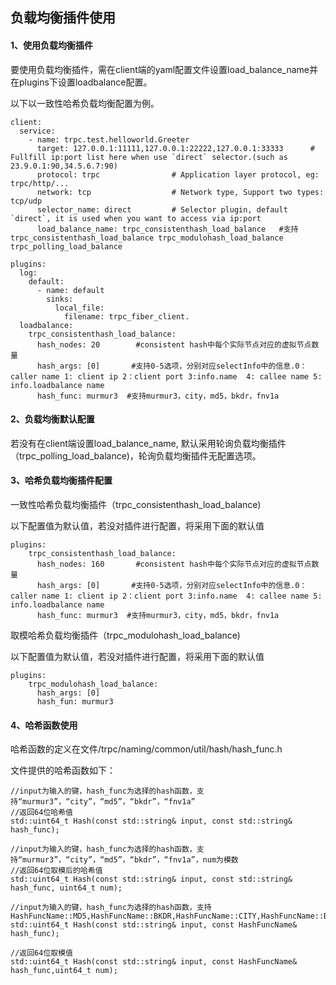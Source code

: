 ## 负载均衡插件使用

#### 1、使用负载均衡插件

要使用负载均衡插件，需在client端的yaml配置文件设置load_balance_name并在plugins下设置loadbalance配置。

以下以一致性哈希负载均衡配置为例。

```
client:
  service:
    - name: trpc.test.helloworld.Greeter
      target: 127.0.0.1:11111,127.0.0.1:22222,127.0.0.1:33333      # Fullfill ip:port list here when use `direct` selector.(such as 23.9.0.1:90,34.5.6.7:90)
      protocol: trpc                # Application layer protocol, eg: trpc/http/...
      network: tcp                  # Network type, Support two types: tcp/udp
      selector_name: direct         # Selector plugin, default `direct`, it is used when you want to access via ip:port
      load_balance_name: trpc_consistenthash_load_balance   #支持trpc_consistenthash_load_balance trpc_modulohash_load_balance trpc_polling_load_balance

plugins:
  log:
    default:
      - name: default
        sinks:
          local_file:
            filename: trpc_fiber_client.
  loadbalance:
    trpc_consistenthash_load_balance:
      hash_nodes: 20		#consistent hash中每个实际节点对应的虚拟节点数量
      hash_args: [0]       #支持0-5选项，分别对应selectInfo中的信息.0：caller name 1: client ip 2：client port 3:info.name  4: callee name 5: info.loadbalance name
      hash_func: murmur3  #支持murmur3，city，md5，bkdr，fnv1a
```

#### 2、负载均衡默认配置

若没有在client端设置load_balance_name, 默认采用轮询负载均衡插件（trpc_polling_load_balance)，轮询负载均衡插件无配置选项。

#### 3、哈希负载均衡插件配置

一致性哈希负载均衡插件（trpc_consistenthash_load_balance)

以下配置值为默认值，若没对插件进行配置，将采用下面的默认值

```
plugins:
	trpc_consistenthash_load_balance:
      hash_nodes: 160		#consistent hash中每个实际节点对应的虚拟节点数量
      hash_args: [0]       #支持0-5选项，分别对应selectInfo中的信息.0：caller name 1: client ip 2：client port 3:info.name  4: callee name 5: info.loadbalance name
      hash_func: murmur3  #支持murmur3，city，md5，bkdr，fnv1a
```

取模哈希负载均衡插件（trpc_modulohash_load_balance)

以下配置值为默认值，若没对插件进行配置，将采用下面的默认值

```
plugins:
	trpc_modulohash_load_balance:
      hash_args: [0]
      hash_fun: murmur3
```

#### 4、哈希函数使用

哈希函数的定义在文件/trpc/naming/common/util/hash/hash_func.h

文件提供的哈希函数如下：

```
//input为输入的键，hash_func为选择的hash函数，支持“murmur3”，“city”，“md5”，“bkdr”，“fnv1a”
//返回64位哈希值
std::uint64_t Hash(const std::string& input, const std::string& hash_func);

//input为输入的键，hash_func为选择的hash函数，支持“murmur3”，“city”，“md5”，“bkdr”，“fnv1a”，num为模数
//返回64位取模后的哈希值
std::uint64_t Hash(const std::string& input, const std::string& hash_func, uint64_t num);

//input为输入的键，hash_func为选择的hash函数，支持HashFuncName::MD5,HashFuncName::BKDR,HashFuncName::CITY,HashFuncName::BKDR,HashFuncName:MURMUR3
std::uint64_t Hash(const std::string& input, const HashFuncName& hash_func);

//返回64位取模值
std::uint64_t Hash(const std::string& input, const HashFuncName& hash_func,uint64_t num);


